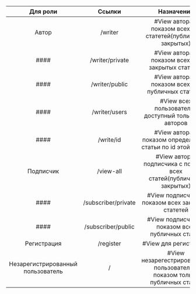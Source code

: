 |              Для роли             |        Ссылки       |                                 Назначение                                 |
|:---------------------------------:|:-------------------:|:--------------------------------------------------------------------------:|
|               Автор               |       /writer       |        #View автора с показом всех его статетей(публичных/закрытых)        |
|                ####               |   /writer/private   |              #View автора с показом всех его закрытых статетей             |
|                ####               |    /writer/public   |             #View автора с показом всех его публичных статетей             |
|                ####               |    /writer/users    |            #View всех пользователей доступный только для авторов           |
|                ####               |      /write/id      |        #View автора с показом определенной статьи по id этой статьи        |
|             Подписчик             |      /view-all      |      #View автора/подписчика с показом всех статей(публичных/закрытых)     |
|                ####               | /subscriber/private |              #View подписчика с показом всех закрытых статетей             |
|                ####               |  /subscriber/public |              #View подписчика с показом всех публичных статей              |
|            Регистрация            |      /register      |                            #View для регистрации                           |
| Незарегистрированный пользователь |          /          | #View незарегестрированного пользователя с показом только публичных статей |
